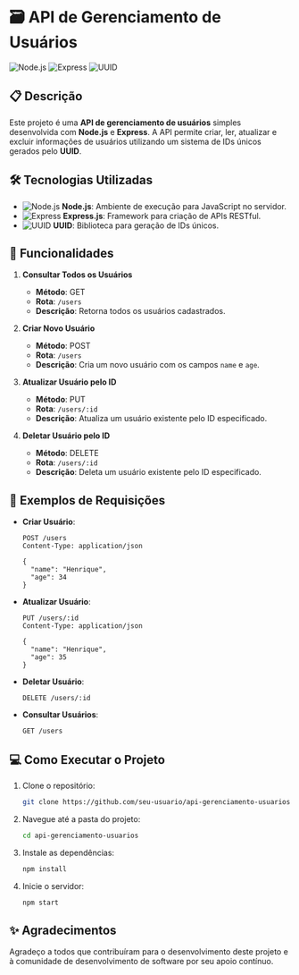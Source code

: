 

# 🗃️ API de Gerenciamento de Usuários

![Node.js](https://img.shields.io/badge/Node.js-339933?style=flat-square&logo=nodedotjs&logoColor=white)
![Express](https://img.shields.io/badge/Express.js-000000?style=flat-square&logo=express&logoColor=white)
![UUID](https://img.shields.io/badge/UUID-0078D4?style=flat-square&logo=uuid&logoColor=white)

## 📋 Descrição

Este projeto é uma **API de gerenciamento de usuários** simples desenvolvida com **Node.js** e **Express**. A API permite criar, ler, atualizar e excluir informações de usuários utilizando um sistema de IDs únicos gerados pelo **UUID**.

## 🛠️ Tecnologias Utilizadas

- ![Node.js](https://img.shields.io/badge/Node.js-339933?style=flat-square&logo=nodedotjs&logoColor=white) **Node.js**: Ambiente de execução para JavaScript no servidor.
- ![Express](https://img.shields.io/badge/Express.js-000000?style=flat-square&logo=express&logoColor=white) **Express.js**: Framework para criação de APIs RESTful.
- ![UUID](https://img.shields.io/badge/UUID-0078D4?style=flat-square&logo=uuid&logoColor=white) **UUID**: Biblioteca para geração de IDs únicos.

## 🚀 Funcionalidades

1. **Consultar Todos os Usuários**
   - **Método**: GET
   - **Rota**: `/users`
   - **Descrição**: Retorna todos os usuários cadastrados.

2. **Criar Novo Usuário**
   - **Método**: POST
   - **Rota**: `/users`
   - **Descrição**: Cria um novo usuário com os campos `name` e `age`.

3. **Atualizar Usuário pelo ID**
   - **Método**: PUT
   - **Rota**: `/users/:id`
   - **Descrição**: Atualiza um usuário existente pelo ID especificado.

4. **Deletar Usuário pelo ID**
   - **Método**: DELETE
   - **Rota**: `/users/:id`
   - **Descrição**: Deleta um usuário existente pelo ID especificado.

## 📜 Exemplos de Requisições

- **Criar Usuário**:
  ```http
  POST /users
  Content-Type: application/json

  {
    "name": "Henrique",
    "age": 34
  }
  ```

- **Atualizar Usuário**:
  ```http
  PUT /users/:id
  Content-Type: application/json

  {
    "name": "Henrique",
    "age": 35
  }
  ```

- **Deletar Usuário**:
  ```http
  DELETE /users/:id
  ```

- **Consultar Usuários**:
  ```http
  GET /users
  ```

## 💻 Como Executar o Projeto

1. Clone o repositório:
   ```bash
   git clone https://github.com/seu-usuario/api-gerenciamento-usuarios.git
   ```
2. Navegue até a pasta do projeto:
   ```bash
   cd api-gerenciamento-usuarios
   ```
3. Instale as dependências:
   ```bash
   npm install
   ```
4. Inicie o servidor:
   ```bash
   npm start
   ```

## ✨ Agradecimentos

Agradeço a todos que contribuíram para o desenvolvimento deste projeto e à comunidade de desenvolvimento de software por seu apoio contínuo.
